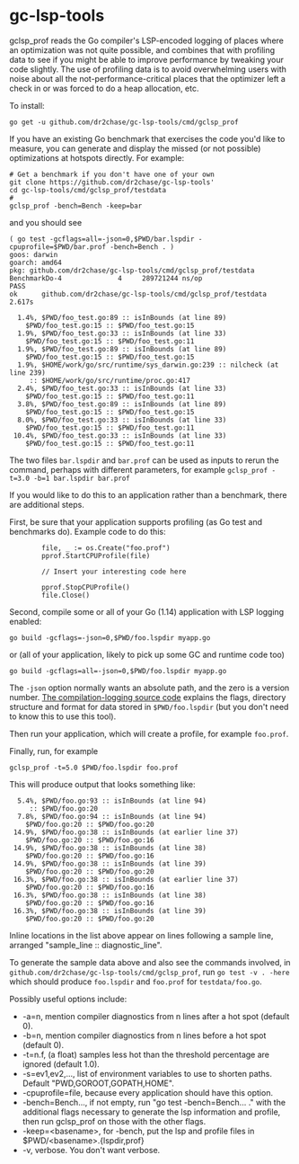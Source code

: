 # gc-lsp-tools

gclsp_prof reads the Go compiler's LSP-encoded logging of places where an optimization was not quite possible,
and combines that with profiling data to see if you might be able to improve performance by tweaking your code slightly.
The use of profiling data is to avoid overwhelming users with noise about all the not-performance-critical places
that the optimizer left a check in or was forced to do a heap allocation, etc.

To install:
```
go get -u github.com/dr2chase/gc-lsp-tools/cmd/gclsp_prof
```

If you have an existing Go benchmark that exercises the code you'd like to measure,
you can generate and display the missed (or not possible) optimizations at hotspots directly.
For example:
```
# Get a benchmark if you don't have one of your own
git clone https://github.com/dr2chase/gc-lsp-tools'
cd gc-lsp-tools/cmd/gclsp_prof/testdata
# 
gclsp_prof -bench=Bench -keep=bar 
```
and you should see
```
( go test -gcflags=all=-json=0,$PWD/bar.lspdir -cpuprofile=$PWD/bar.prof -bench=Bench . )
goos: darwin
goarch: amd64
pkg: github.com/dr2chase/gc-lsp-tools/cmd/gclsp_prof/testdata
BenchmarkDo-4   	       4	 289721244 ns/op
PASS
ok  	github.com/dr2chase/gc-lsp-tools/cmd/gclsp_prof/testdata	2.617s

  1.4%, $PWD/foo_test.go:89 :: isInBounds (at line 89)
	$PWD/foo_test.go:15 :: $PWD/foo_test.go:15
  1.9%, $PWD/foo_test.go:33 :: isInBounds (at line 33)
	$PWD/foo_test.go:15 :: $PWD/foo_test.go:11
  1.9%, $PWD/foo_test.go:89 :: isInBounds (at line 89)
	$PWD/foo_test.go:15 :: $PWD/foo_test.go:15
  1.9%, $HOME/work/go/src/runtime/sys_darwin.go:239 :: nilcheck (at line 239)
	 :: $HOME/work/go/src/runtime/proc.go:417
  2.4%, $PWD/foo_test.go:33 :: isInBounds (at line 33)
	$PWD/foo_test.go:15 :: $PWD/foo_test.go:11
  3.8%, $PWD/foo_test.go:89 :: isInBounds (at line 89)
	$PWD/foo_test.go:15 :: $PWD/foo_test.go:15
  8.0%, $PWD/foo_test.go:33 :: isInBounds (at line 33)
	$PWD/foo_test.go:15 :: $PWD/foo_test.go:11
 10.4%, $PWD/foo_test.go:33 :: isInBounds (at line 33)
	$PWD/foo_test.go:15 :: $PWD/foo_test.go:11
```
The two files `bar.lspdir` and `bar.prof` can be used as inputs to rerun the command, perhaps with different
parameters, for example `gclsp_prof -t=3.0 -b=1 bar.lspdir bar.prof`

If you would like to do this to an application rather than a benchmark,
there are additional steps.

First, be sure that your application supports profiling (as Go test and benchmarks do).
Example code to do this:
```
        file, _ := os.Create("foo.prof")
        pprof.StartCPUProfile(file)

        // Insert your interesting code here

        pprof.StopCPUProfile()
        file.Close()
```

Second, compile some or all of your Go (1.14) application with LSP logging enabled:
```
go build -gcflags=-json=0,$PWD/foo.lspdir myapp.go
```
or (all of your application, likely to pick up some GC and runtime code too)
```
go build -gcflags=all=-json=0,$PWD/foo.lspdir myapp.go
```
The `-json` option normally wants an absolute path, and the zero is a version number.
[The compilation-logging source code](https://go.googlesource.com/go/+/refs/heads/master/src/cmd/compile/internal/logopt/log_opts.go#24)
explains the flags, directory structure and format for data stored in `$PWD/foo.lspdir` (but you don't need to know this to use this tool).

Then run your application, which will create a profile, for example `foo.prof`.

Finally, run, for example
```
gclsp_prof -t=5.0 $PWD/foo.lspdir foo.prof
```

This will produce output that looks something like:
```
  5.4%, $PWD/foo.go:93 :: isInBounds (at line 94)
	 :: $PWD/foo.go:20
  7.8%, $PWD/foo.go:94 :: isInBounds (at line 94)
	$PWD/foo.go:20 :: $PWD/foo.go:20
 14.9%, $PWD/foo.go:38 :: isInBounds (at earlier line 37)
	$PWD/foo.go:20 :: $PWD/foo.go:16
 14.9%, $PWD/foo.go:38 :: isInBounds (at line 38)
	$PWD/foo.go:20 :: $PWD/foo.go:16
 14.9%, $PWD/foo.go:38 :: isInBounds (at line 39)
	$PWD/foo.go:20 :: $PWD/foo.go:20
 16.3%, $PWD/foo.go:38 :: isInBounds (at earlier line 37)
	$PWD/foo.go:20 :: $PWD/foo.go:16
 16.3%, $PWD/foo.go:38 :: isInBounds (at line 38)
	$PWD/foo.go:20 :: $PWD/foo.go:16
 16.3%, $PWD/foo.go:38 :: isInBounds (at line 39)
	$PWD/foo.go:20 :: $PWD/foo.go:20
```
Inline locations in the list above appear on lines following a sample line,
arranged "sample_line :: diagnostic_line".

To generate the sample data above and also see the commands involved, in
`github.com/dr2chase/gc-lsp-tools/cmd/gclsp_prof`,
run
`go test -v . -here`
which should produce `foo.lspdir` and `foo.prof` for `testdata/foo.go`.

Possibly useful options include:

- -a=n, mention compiler diagnostics from n lines after a hot spot (default 0).
- -b=n, mention compiler diagnostics from n lines before a hot spot (default 0).
- -t=n.f, (a float) samples less hot than the threshold percentage are ignored (default 1.0).
- -s=ev1,ev2,...,  list of environment variables to use to shorten paths.  Default "PWD,GOROOT,GOPATH,HOME".
- -cpuprofile=file, because every application should have this option.
- -bench=Bench..., if not empty, run "go test -bench=Bench... ." with the additional flags necessary to generate
  the lsp information and profile, then run gclsp_prof on those with the other flags.
- -keep=\<basename\>, for -bench, put the lsp and profile files in $PWD/\<basename\>.{lspdir,prof}
- -v, verbose.  You don't want verbose.
